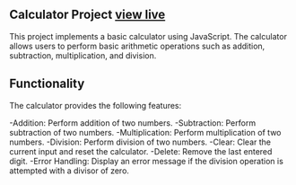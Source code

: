 ## Calculator Project [view live](https://emmily808.github.io/Calculator/)
This project implements a basic calculator using JavaScript. The calculator allows users to perform basic arithmetic operations such as addition, subtraction, multiplication, and division.

## Functionality
The calculator provides the following features:

-Addition: Perform addition of two numbers.
-Subtraction: Perform subtraction of two numbers.
-Multiplication: Perform multiplication of two numbers.
-Division: Perform division of two numbers.
-Clear: Clear the current input and reset the calculator.
-Delete: Remove the last entered digit.
-Error Handling: Display an error message if the division operation is attempted with a divisor of zero.
